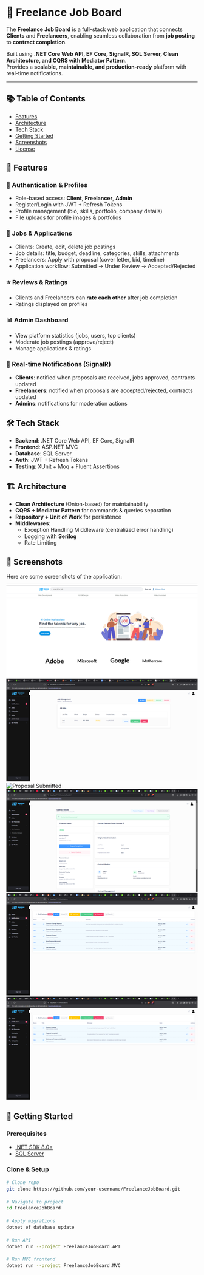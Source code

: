 # 🏢 Freelance Job Board  
The **Freelance Job Board** is a full-stack web application that connects **Clients** and **Freelancers**, enabling seamless collaboration from **job posting** to **contract completion**.  

 Built using **.NET Core Web API, EF Core, SignalR, SQL Server, Clean Architecture, and CQRS with Mediator Pattern**.  
Provides a **scalable, maintainable, and production-ready** platform with real-time notifications.  

---

## 📚 Table of Contents  
- [Features](#-features)  
- [Architecture](#-architecture)  
- [Tech Stack](#-tech-stack)  
- [Getting Started](#-getting-started)  
- [Screenshots](#-screenshots)  
- [License](#-license)  


## 🔑 Features  

### 👤 Authentication & Profiles  
- Role-based access: **Client**, **Freelancer**, **Admin**  
- Register/Login with JWT + Refresh Tokens  
- Profile management (bio, skills, portfolio, company details)  
- File uploads for profile images & portfolios  

### 💼 Jobs & Applications  
- Clients: Create, edit, delete job postings  
- Job details: title, budget, deadline, categories, skills, attachments  
- Freelancers: Apply with proposal (cover letter, bid, timeline)  
- Application workflow: Submitted → Under Review → Accepted/Rejected  

### ⭐ Reviews & Ratings  
- Clients and Freelancers can **rate each other** after job completion  
- Ratings displayed on profiles  

### 📊 Admin Dashboard  
- View platform statistics (jobs, users, top clients)  
- Moderate job postings (approve/reject)  
- Manage applications & ratings  

### 🔔 Real-time Notifications (SignalR)  
- **Clients**: notified when proposals are received, jobs approved, contracts updated  
- **Freelancers**: notified when proposals are accepted/rejected, contracts updated  
- **Admins**: notifications for moderation actions  

## 🛠 Tech Stack  

- **Backend**: .NET Core Web API, EF Core, SignalR  
- **Frontend**: ASP.NET MVC  
- **Database**: SQL Server  
- **Auth**: JWT + Refresh Tokens  
- **Testing**: XUnit + Moq + Fluent Assertions  


## 🏗 Architecture  

- **Clean Architecture** (Onion-based) for maintainability  
- **CQRS + Mediator Pattern** for commands & queries separation  
- **Repository + Unit of Work** for persistence  
- **Middlewares**:  
  - Exception Handling Middleware (centralized error handling)  
  - Logging with **Serilog**  
  - Rate Limiting  


## 📸 Screenshots  
Here are some screenshots of the application: 

![Home Page](screen%20shots/home.png)
![Job Management - Admin](screen%20shots/job%20management%20(Admin%20Dashboard).png)
![Proposal Submitted](screen%20shots/proposal-submitted-to-client.png)
![Contract](screen%20shots/contract-between-client-freelancer.png)
![Client Notifications](screen%20shots/client-notifications.png)
![Freelancer Notifications](screen%20shots/freelancer-notification.png)

## 🚀 Getting Started  

### Prerequisites  
- [.NET SDK 8.0+](https://dotnet.microsoft.com/download)  
- [SQL Server](https://www.microsoft.com/en-us/sql-server/sql-server-downloads)  

### Clone & Setup  
```bash
# Clone repo
git clone https://github.com/your-username/FreelanceJobBoard.git

# Navigate to project
cd FreelanceJobBoard

# Apply migrations
dotnet ef database update

# Run API
dotnet run --project FreelanceJobBoard.API

# Run MVC frontend
dotnet run --project FreelanceJobBoard.MVC
